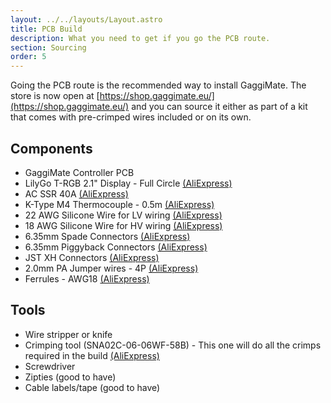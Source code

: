```yaml
---
layout: ../../layouts/Layout.astro
title: PCB Build
description: What you need to get if you go the PCB route.
section: Sourcing
order: 5
---
```


Going the PCB route is the recommended way to install GaggiMate. The store is now open at [https://shop.gaggimate.eu/](https://shop.gaggimate.eu/) and you can source it either as part of a kit that comes with pre-crimped wires included or on its own.

## Components

* GaggiMate Controller PCB
* LilyGo T-RGB 2.1" Display - Full Circle [(AliExpress)](https://s.click.aliexpress.com/e/_Eju6rYD)
* AC SSR 40A [(AliExpress)](https://s.click.aliexpress.com/e/_EvPScvr)
* K-Type M4 Thermocouple - 0.5m [(AliExpress)](https://s.click.aliexpress.com/e/_Exzhqx7)
* 22 AWG Silicone Wire for LV wiring [(AliExpress)](https://s.click.aliexpress.com/e/_EH7UMS8)
* 18 AWG Silicone Wire for HV wiring [(AliExpress)](https://s.click.aliexpress.com/e/_EJEs0ak)
* 6.35mm Spade Connectors [(AliExpress)](https://s.click.aliexpress.com/e/_Ew8LURi)
* 6.35mm Piggyback Connectors [(AliExpress)](https://s.click.aliexpress.com/e/_EH4r52U)
* JST XH Connectors [(AliExpress)](https://s.click.aliexpress.com/e/_EHaVBXe)
* 2.0mm PA Jumper wires - 4P [(AliExpress)](https://s.click.aliexpress.com/e/_EQEyQGy)
* Ferrules - AWG18 [(AliExpress)](https://s.click.aliexpress.com/e/_EuV5olm)

## Tools

* Wire stripper or knife
* Crimping tool  (SNA02C-06-06WF-58B) - This one will do all the crimps required in the build [(AliExpress)](https://a.aliexpress.com/_EuVLJ9A)
* Screwdriver
* Zipties (good to have)
* Cable labels/tape (good to have)
